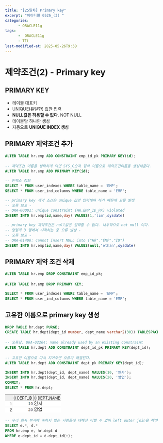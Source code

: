 ```yaml
---
title: "[25일차] Primary key"
excerpt: "아이티윌 0526_(3) "
categories:
      - ORACLE11g
tags:
      -  ORACLE11g
      - TIL
last-modified-at: 2025-05-26T9:38
---
```


# 제약조건(2) - Primary key

## PRIMARY KEY

- 테이블 대표키
- UNIQUE(유일한) 값만 입력
- **NULL값은 허용할 수 없다**.  NOT NULL
- 테이블당 하나만 생성
- 자동으로 **UNIQUE INDEX 생성**

## PRIMARY 제약조건 추가

```sql
ALTER TABLE hr.emp ADD CONSTRAINT emp_id_pk PRIMARY KEY(id);

-- 제약조건 이름을 생략하게 되면 SYS_C숫자 형식 이름으로 제약조건이름을 생성해준다.
ALTER TABLE hr.emp ADD PRIMARY KEY(id); 
```

```sql
-- 인덱스 정보
SELECT * FROM user_indexes WHERE table_name = 'EMP';
SELECT * FROM user_ind_columns WHERE table_name = 'EMP';
```

```sql
-- primary key 제약 조건은 unique 값만 입력해야 하기 때문에 오류 발생
-- 오류 보고 -
-- ORA-00001: unique constraint (HR.EMP_ID_PK) violated
INSERT INTO hr.emp(id,name,day) VALUES(1,'lim',sysdate)
```

```sql
-- primary key 제약조건은 null값은 입력할 수 없다. 내부적으로 not null 이다.
-- 명령의 3 행에서 시작하는 중 오류 발생 -
-- 오류 보고 -
-- ORA-01400: cannot insert NULL into ("HR"."EMP"."ID")
INSERT INTO hr.emp(id,name,day) VALUES(null,'ethan',sysdate)
```

## PRIMARY 제약 조건 삭제

```sql
ALTER TABLE hr.emp DROP CONSTRAINT emp_id_pk;

ALTER TABLE hr.emp DROP PRIMARY KEY;
```

```sql
SELECT * FROM user_indexes WHERE table_name = 'EMP';
SELECT * FROM user_ind_columns WHERE table_name = 'EMP';
```

## 고유한 이름으로 primary key 생성

```sql
DROP TABLE hr.dept PURGE;
CREATE TABLE hr.dept(dept_id number, dept_name varchar2(30)) TABLESPACE USERS;

-- 오류남. ORA-02264: name already used by an existing constraint
ALTER TABLE hr.dept ADD CONSTRAINT dept_id_pk PRIMARY KEY(dept_id);

-- 고유한 이름으로 다시 지어주면 오류가 해결된다.
ALTER TABLE hr.dept ADD CONSTRAINT dept_pk PRIMARY KEY(dept_id);
```

```sql
INSERT INTO hr.dept(dept_id, dept_name) VALUES(10, '인사');
INSERT INTO hr.dept(dept_id, dept_name) VALUES(20, '영업');
COMMIT;
SELECT * FROM hr.dept;
```

![image.png](/assets/20250526/4.png)

```sql
-- 우리 회사 부서에 속하지 않는 사람들에 대해선 어쩔 수 없이 left outer join을 해야한다.
SELECT e.*, d.*
FROM hr.emp e, hr.dept d
WHERE e.dept_id = d.dept_id(+);
```